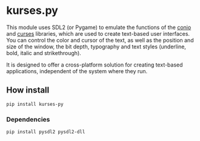 # kurses.py
This module uses SDL2 (or Pygame) to emulate the functions of the [conio](https://en.wikipedia.org/wiki/Conio.h) and [curses](https://en.wikipedia.org/wiki/Curses_(programming_library)) libraries, which are used to create text-based user interfaces. You can control the color and cursor of the text, as well as the position and size of the window, the bit depth, typography and text styles (underline, bold, italic and strikethrough).

It is designed to offer a cross-platform solution for creating text-based applications, independent of the system where they run.

## How install
`pip install kurses-py`

### Dependencies
`pip install pysdl2 pysdl2-dll`
